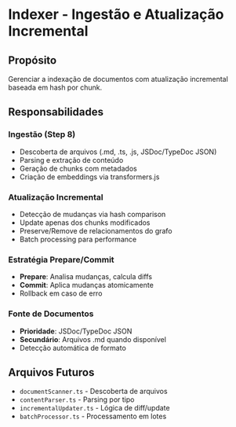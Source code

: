 # Indexer - Ingestão e Atualização Incremental

## Propósito
Gerenciar a indexação de documentos com atualização incremental baseada em hash por chunk.

## Responsabilidades

### Ingestão (Step 8)
- Descoberta de arquivos (.md, .ts, .js, JSDoc/TypeDoc JSON)
- Parsing e extração de conteúdo
- Geração de chunks com metadados
- Criação de embeddings via transformers.js

### Atualização Incremental
- Detecção de mudanças via hash comparison
- Update apenas dos chunks modificados
- Preserve/Remove de relacionamentos do grafo
- Batch processing para performance

### Estratégia Prepare/Commit
- **Prepare**: Analisa mudanças, calcula diffs
- **Commit**: Aplica mudanças atomicamente
- Rollback em caso de erro

### Fonte de Documentos
- **Prioridade**: JSDoc/TypeDoc JSON
- **Secundário**: Arquivos .md quando disponível
- Detecção automática de formato

## Arquivos Futuros
- `documentScanner.ts` - Descoberta de arquivos
- `contentParser.ts` - Parsing por tipo
- `incrementalUpdater.ts` - Lógica de diff/update
- `batchProcessor.ts` - Processamento em lotes
